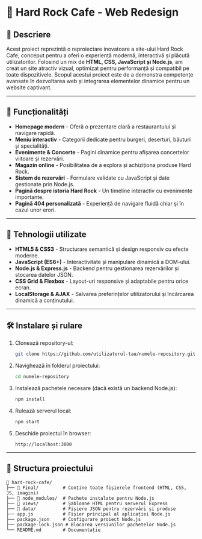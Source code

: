 # 🎸 Hard Rock Cafe - Web Redesign

## 📖 Descriere
Acest proiect reprezintă o reproiectare inovatoare a site-ului Hard Rock Cafe, conceput pentru a oferi o experiență modernă, interactivă și plăcută utilizatorilor. Folosind un mix de **HTML, CSS, JavaScript și Node.js**, am creat un site atractiv vizual, optimizat pentru performanță și compatibil pe toate dispozitivele. Scopul acestui proiect este de a demonstra competențe avansate în dezvoltarea web și integrarea elementelor dinamice pentru un website captivant.

---

## 🚀 Funcționalități

-  **Homepage modern** - Oferă o prezentare clară a restaurantului și navigare rapidă.
-  **Meniu interactiv** - Categorii dedicate pentru burgeri, deserturi, băuturi și specialități.
-  **Evenimente & Concerte** - Pagini dinamice pentru afișarea concertelor viitoare și rezervări.
-  **Magazin online** - Posibilitatea de a explora și achiziționa produse Hard Rock.
-  **Sistem de rezervări** - Formulare validate cu JavaScript și date gestionate prin Node.js.
-  **Pagină despre istoria Hard Rock** - Un timeline interactiv cu evenimente importante.
-  **Pagină 404 personalizată** - Experiență de navigare fluidă chiar și în cazul unor erori.

---

## 🔧 Tehnologii utilizate
- **HTML5 & CSS3** - Structurare semantică și design responsiv cu efecte moderne.
- **JavaScript (ES6+)** - Interactivitate și manipulare dinamică a DOM-ului.
- **Node.js & Express.js** - Backend pentru gestionarea rezervărilor și stocarea datelor JSON.
- **CSS Grid & Flexbox** - Layout-uri responsive și adaptabile pentru orice ecran.
- **LocalStorage & AJAX** - Salvarea preferințelor utilizatorului și încărcarea dinamică a conținutului.

---

## 🛠 Instalare și rulare

1. Clonează repository-ul:
   ```sh
   git clone https://github.com/utilizatorul-tau/numele-repository.git
   ```
2. Navighează în folderul proiectului:
   ```sh
   cd numele-repository
   ```
3. Instalează pachetele necesare (dacă există un backend Node.js):
   ```sh
   npm install
   ```
4. Rulează serverul local:
   ```sh
   npm start
   ```
5. Deschide proiectul în browser:
   ```
   http://localhost:3000
   ```

---

## 📂 Structura proiectului
```
📁 hard-rock-cafe/
├── 📂 Final/         # Conține toate fișierele frontend (HTML, CSS, JS, imagini)
├── 📂 node_modules/  # Pachete instalate pentru Node.js
├── 📂 views/         # Șabloane HTML pentru serverul Express
├── 📂 data/          # Fișiere JSON pentru rezervări și produse
├── app.js           # Fișier principal al aplicației Node.js
├── package.json     # Configurare proiect Node.js
├── package-lock.json # Blocarea versiunilor pachetelor Node.js
└── README.md        # Documentație
```







